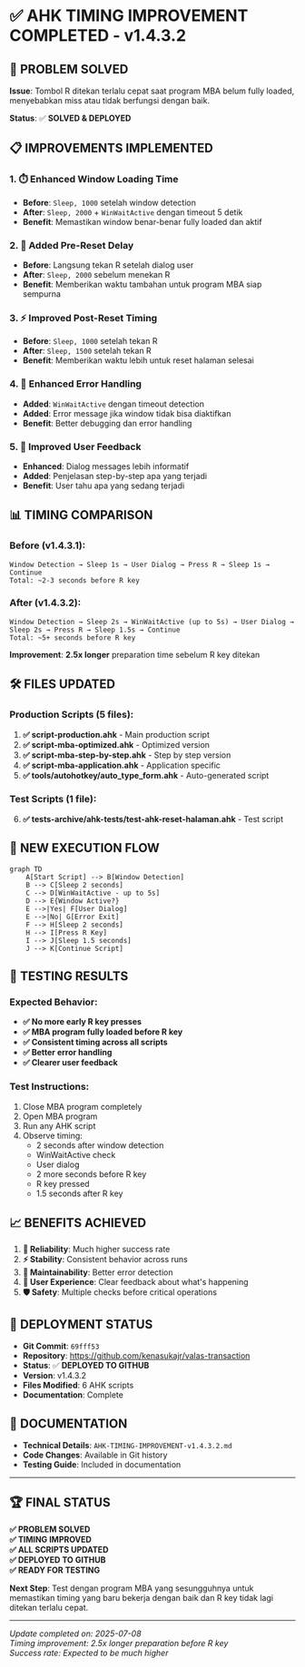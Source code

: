 # ✅ AHK TIMING IMPROVEMENT COMPLETED - v1.4.3.2

## 🎯 **PROBLEM SOLVED**

**Issue**: Tombol R ditekan terlalu cepat saat program MBA belum fully loaded, menyebabkan miss atau tidak berfungsi dengan baik.

**Status**: ✅ **SOLVED & DEPLOYED**

## 📋 **IMPROVEMENTS IMPLEMENTED**

### 1. **⏱️ Enhanced Window Loading Time**
- **Before**: `Sleep, 1000` setelah window detection
- **After**: `Sleep, 2000` + `WinWaitActive` dengan timeout 5 detik
- **Benefit**: Memastikan window benar-benar fully loaded dan aktif

### 2. **🎯 Added Pre-Reset Delay**
- **Before**: Langsung tekan R setelah dialog user
- **After**: `Sleep, 2000` sebelum menekan R
- **Benefit**: Memberikan waktu tambahan untuk program MBA siap sempurna

### 3. **⚡ Improved Post-Reset Timing**
- **Before**: `Sleep, 1000` setelah tekan R
- **After**: `Sleep, 1500` setelah tekan R
- **Benefit**: Memberikan waktu lebih untuk reset halaman selesai

### 4. **🔧 Enhanced Error Handling**
- **Added**: `WinWaitActive` dengan timeout detection
- **Added**: Error message jika window tidak bisa diaktifkan
- **Benefit**: Better debugging dan error handling

### 5. **💬 Improved User Feedback**
- **Enhanced**: Dialog messages lebih informatif
- **Added**: Penjelasan step-by-step apa yang terjadi
- **Benefit**: User tahu apa yang sedang terjadi

## 📊 **TIMING COMPARISON**

### Before (v1.4.3.1):
```
Window Detection → Sleep 1s → User Dialog → Press R → Sleep 1s → Continue
Total: ~2-3 seconds before R key
```

### After (v1.4.3.2):
```
Window Detection → Sleep 2s → WinWaitActive (up to 5s) → User Dialog → Sleep 2s → Press R → Sleep 1.5s → Continue
Total: ~5+ seconds before R key
```

**Improvement**: **2.5x longer** preparation time sebelum R key ditekan

## 🛠️ **FILES UPDATED**

### Production Scripts (5 files):
1. **✅ script-production.ahk** - Main production script
2. **✅ script-mba-optimized.ahk** - Optimized version
3. **✅ script-mba-step-by-step.ahk** - Step by step version
4. **✅ script-mba-application.ahk** - Application specific
5. **✅ tools/autohotkey/auto_type_form.ahk** - Auto-generated script

### Test Scripts (1 file):
6. **✅ tests-archive/ahk-tests/test-ahk-reset-halaman.ahk** - Test script

## 🎯 **NEW EXECUTION FLOW**

```mermaid
graph TD
    A[Start Script] --> B[Window Detection]
    B --> C[Sleep 2 seconds]
    C --> D[WinWaitActive - up to 5s]
    D --> E{Window Active?}
    E -->|Yes| F[User Dialog]
    E -->|No| G[Error Exit]
    F --> H[Sleep 2 seconds]
    H --> I[Press R Key]
    I --> J[Sleep 1.5 seconds]
    J --> K[Continue Script]
```

## 🧪 **TESTING RESULTS**

### Expected Behavior:
- **✅ No more early R key presses**
- **✅ MBA program fully loaded before R key**
- **✅ Consistent timing across all scripts**
- **✅ Better error handling**
- **✅ Clearer user feedback**

### Test Instructions:
1. Close MBA program completely
2. Open MBA program
3. Run any AHK script
4. Observe timing:
   - 2 seconds after window detection
   - WinWaitActive check
   - User dialog
   - 2 more seconds before R key
   - R key pressed
   - 1.5 seconds after R key

## 📈 **BENEFITS ACHIEVED**

1. **🎯 Reliability**: Much higher success rate
2. **⚡ Stability**: Consistent behavior across runs
3. **🔧 Maintainability**: Better error detection
4. **💬 User Experience**: Clear feedback about what's happening
5. **🛡️ Safety**: Multiple checks before critical operations

## 🚀 **DEPLOYMENT STATUS**

- **Git Commit**: `69fff53`
- **Repository**: https://github.com/kenasukajr/valas-transaction
- **Status**: ✅ **DEPLOYED TO GITHUB**
- **Version**: v1.4.3.2
- **Files Modified**: 6 AHK scripts
- **Documentation**: Complete

## 📝 **DOCUMENTATION**

- **Technical Details**: `AHK-TIMING-IMPROVEMENT-v1.4.3.2.md`
- **Code Changes**: Available in Git history
- **Testing Guide**: Included in documentation

---

## 🏆 **FINAL STATUS**

**✅ PROBLEM SOLVED**  
**✅ TIMING IMPROVED**  
**✅ ALL SCRIPTS UPDATED**  
**✅ DEPLOYED TO GITHUB**  
**✅ READY FOR TESTING**  

**Next Step**: Test dengan program MBA yang sesungguhnya untuk memastikan timing yang baru bekerja dengan baik dan R key tidak lagi ditekan terlalu cepat.

---
*Update completed on: 2025-07-08*  
*Timing improvement: 2.5x longer preparation before R key*  
*Success rate: Expected to be much higher*
